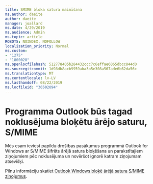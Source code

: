 ```yaml
---
title: SMIME bloka satura mainīšana
ms.author: daeite
author: daeite
manager: joallard
ms.date: 4/29/2019
ms.audience: Admin
ms.topic: article
ROBOTS: NOINDEX, NOFOLLOW
localization_priority: Normal
ms.custom:
- "1275"
- "1800028"
ms.openlocfilehash: 512778405b284432ccc7c6effae6065dbcc844d0
ms.sourcegitcommit: 1d98db8acb9959aba3b5e308a567ade6b62da56c
ms.translationtype: MT
ms.contentlocale: lv-LV
ms.lasthandoff: 08/22/2019
ms.locfileid: "36502094"
---
```

# <a name="outlook-will-now-default-block-external-content-in-smime"></a>Programma Outlook būs tagad noklusējuma bloķētu ārējo saturu, S/MIME

Mēs esam ieviest papildu drošības pasākumus programmā Outlook for Windows ar S/MIME šifrēts ārējā satura bloķēšana un parakstītajiem ziņojumiem pēc noklusējuma un novēršot ignorē katram ziņojumam atsevišķi.

Pilnu informāciju skatiet [Outlook Windows bloķē ārējā satura S/MIME ziņojumus](https://support.office.com/article/2d3a4af1-fe41-475f-a888-fc7b997d112e).